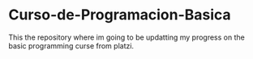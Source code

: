 # Curso-de-Programacion-Basica
This the repository where im going to be updatting my progress on the basic programming curse from platzi.
